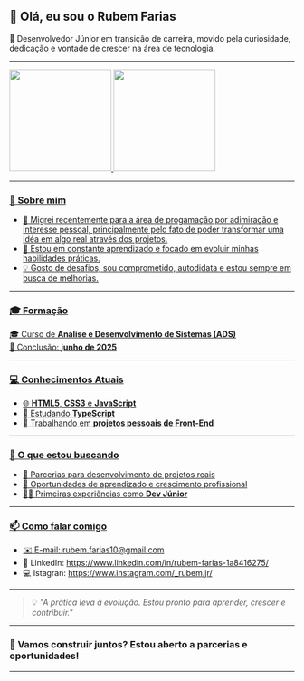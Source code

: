 ## 👋 Olá, eu sou o Rubem Farias

🎯 Desenvolvedor Júnior em transição de carreira, movido pela curiosidade, dedicação e vontade de crescer na área de tecnologia.

---

<div>
<a href="https://www.linkedin.com/in/rubem-farias-1a8416275/">
<img height="180em" src="https://github-readme-stats.vercel.app/api?username=Rubem-Farias&show_icons=true&theme=holi&include_all_commits=true&count_private=true"/>
<img height="180em" src="https://github-readme-stats.vercel.app/api/top-langs/?username=Rubem-Farias&layout=compact&langs_count=16&theme=holi"/>
</div>

---

### 🧭 Sobre mim

- 🔁 Migrei recentemente para a área de progamação por adimiração e interesse pessoal, principalmente pelo fato de poder transformar uma idéa em algo real através dos projetos.  
- 📘 Estou em constante aprendizado e focado em evoluir minhas habilidades práticas.  
- 💡 Gosto de desafios, sou comprometido, autodidata e estou sempre em busca de melhorias.  

---

### 🎓 Formação

🎓 Curso de **Análise e Desenvolvimento de Sistemas (ADS)**  
📅 Conclusão: **junho de 2025**

---

### 💻 Conhecimentos Atuais

- 🌐 **HTML5**, **CSS3** e **JavaScript**
- 🧪 Estudando **TypeScript**
- 🧰 Trabalhando em **projetos pessoais de Front-End**

---

### 🤝 O que estou buscando

- 🤝 Parcerias para desenvolvimento de projetos reais
- 🚀 Oportunidades de aprendizado e crescimento profissional
- 👨‍💻 Primeiras experiências como **Dev Júnior**

---

### 📫 Como falar comigo

- ✉️ E-mail: rubem.farias10@gmail.com
- 💼 LinkedIn: https://www.linkedin.com/in/rubem-farias-1a8416275/
- 💻 Istagran: https://www.instagram.com/_rubem.jr/

---

> 💡 *"A prática leva à evolução. Estou pronto para aprender, crescer e contribuir."*

---

### 🚀 Vamos construir juntos? Estou aberto a parcerias e oportunidades!

---


